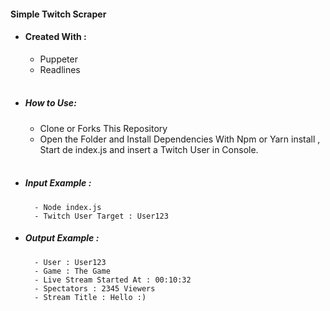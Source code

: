 #### Simple Twitch Scraper
   - #### Created With :
		- Puppeter
		- Readlines
<br></br>

-  ##### How to Use: 
	- Clone or Forks This Repository
	- Open the Folder and Install Dependencies With Npm or Yarn install , Start de index.js and insert a Twitch User in Console.
<br></br>
-  ##### Input Example :
		 - Node index.js
		 - Twitch User Target : User123
		 
- ##### Output Example :
		- User : User123
		- Game : The Game
		- Live Stream Started At : 00:10:32
		- Spectators : 2345 Viewers
		- Stream Title : Hello :)
	
	
